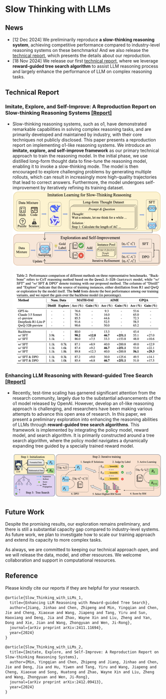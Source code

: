 # Slow Thinking with LLMs
## News

+ [12 Dec 2024] We preliminarily reproduce **a slow-thinking reasoning system**, achieving competitive performance compared to industry-level reasoning systems on these benchmarks! And we also release the [technical report](https://arxiv.org/pdf/2412.09413), which presents the details about our reproduction.
+ [18 Nov 2024] We release our first [technical report](https://arxiv.org/abs/2411.11694), where we leverage **reward-guided tree search algorithm** to assist LLM reasoning process and largely enhance the performance of LLM on complex reasoning tasks.

## Technical Report

### Imitate, Explore, and Self-Improve: A Reproduction Report on Slow-thinking Reasoning Systems [[Report]](https://arxiv.org/pdf/2412.09413)

+ Slow-thinking reasoning systems, such as o1, have demonstrated remarkable capabilities in solving complex reasoning tasks, and are primarily developed and maintained by industry, with their core techniques not publicly disclosed. This paper presents a reproduction report on implementing o1-like reasoning systems. We introduce an **imitate, explore, and self-improve framework** as our primary technical approach to train the reasoning model. In the initial phase, we use distilled long-form thought data to fine-tune the reasoning model, enabling it to invoke a slow-thinking mode. The model is then encouraged to explore challenging problems by generating multiple rollouts, which can result in increasingly more high-quality trajectories that lead to correct answers. Furthermore, the model undergoes self-improvement by iteratively refining its training dataset.
  <img src="figures/report_2.jpg" alt="report_1" style="zoom:50%;" />

  <img src="figures/part_2_main_res.png" alt="report_1" style="zoom:50%;" />

### Enhancing LLM Reasoning with Reward-guided Tree Search [[Report]](https://arxiv.org/abs/2411.11694)

+ Recently, test-time scaling has garnered significant attention from the research community, largely due to the substantial advancements of the o1 model released by OpenAI. However,  develop an o1-like reasoning approach is challenging, and  researchers have been making various attempts to advance this open area of research. In this paper, we present a preliminary exploration into enhancing the reasoning abilities of  LLMs through **reward-guided tree search algorithms**. This framework is implemented by integrating the policy model, reward model, and search algorithm. It is primarily constructed around a tree search algorithm, where the policy model navigates a dynamically expanding tree guided by a specially trained reward model. 

  <img src="figures/report_1.jpg" alt="report_1" style="zoom:50%;" />

## Future Work

Despite the promising results, our exploration remains preliminary, and there is still a substantial capacity gap compared to industry-level systems. As future work, we plan to investigate how to scale our training approach and extend its capacity to more complex tasks. 

As always, we are committed to keeping our technical approach *open*, and we will release the data, model, and other resources. We welcome collaboration and support in computational resources.

## Reference

Please kindly cite our reports if they are helpful for your research.

```
@article{Slow_Thinking_with_LLMs_1,
  title={Enhancing LLM Reasoning with Reward-guided Tree Search},
  author={Jiang, Jinhao and Chen, Zhipeng and Min, Yingqian and Chen, Jie and Cheng, Xiaoxue and Wang, Jiapeng and Tang, Yiru and Sun, Haoxiang and Deng, Jia and Zhao, Wayne Xin and Liu, Zheng and Yan, Dong and Xie, Jian and Wang, Zhongyuan and Wen, Ji-Rong},
  journal={arXiv preprint arXiv:2411.11694},
  year={2024}
}
```

```
@article{Slow_Thinking_with_LLMs_2,
  title={Imitate, Explore, and Self-Improve: A Reproduction Report on Slow-thinking Reasoning Systems},
  author={Min, Yingqian and Chen, Zhipeng and Jiang, Jinhao and Chen, Jie and Deng, Jia and Hu, Yiwen and Tang, Yiru and Wang, Jiapeng and Cheng, Xiaoxue and Song, Huatong and Zhao, Wayne Xin and Liu, Zheng and Wang, Zhongyuan and Wen, Ji-Rong},
  journal={arXiv preprint arXiv:2412.09413},
  year={2024}
}
```

